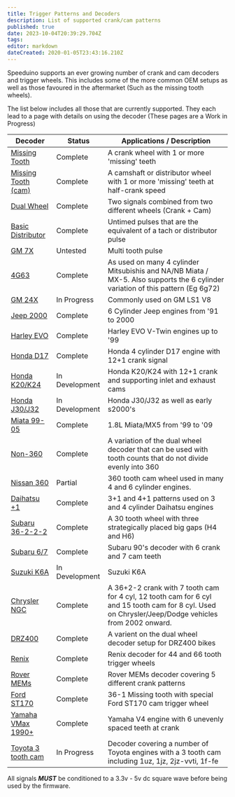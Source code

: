 ```yaml
---
title: Trigger Patterns and Decoders
description: List of supported crank/cam patterns
published: true
date: 2023-10-04T20:39:29.704Z
tags: 
editor: markdown
dateCreated: 2020-01-05T23:43:16.210Z
---
```


Speeduino supports an ever growing number of crank and cam decoders and trigger wheels. This includes some of the more common OEM setups as well as those favoured in the aftermarket (Such as the missing tooth wheels).

The list below includes all those that are currently supported. They each lead to a page with details on using the decoder (These pages are a Work in Progress)

| Decoder                                                 | Status           | Applications / Description  |
| ------------------------------------------------------- | ---------------- | ------------------------------------------------------------------------------------------------------------------------------- |
| [Missing Tooth](/decoders/Missing_Tooth "wikilink")               | Complete         | A crank wheel with 1 or more 'missing' teeth  |
| [Missing Tooth (cam)](/decoders/Missing_Tooth_\(cam\) "wikilink") | Complete         | A camshaft or distributor wheel with 1 or more 'missing' teeth at half-crank speed  |
| [Dual Wheel](/decoders/Dual_Wheel) 																                     | Complete         | Two signals combined from two different wheels (Crank + Cam) |
| [Basic Distributor](/decoders/Basic_Distributor "wikilink")       | Complete         | Untimed pulses that are the equivalent of a tach or distributor pulse  |
| [GM 7X](/decoders/GM_7X "wikilink")                               | Untested         | Multi tooth pulse |
| [4G63](/decoders/4G63 "wikilink")                                 | Complete         | As used on many 4 cylinder Mitsubishis and NA/NB Miata / MX-5. Also supports the 6 cylinder variation of this pattern (Eg 6g72) |
| [GM 24X](/decoders/GM_24X "wikilink")                             | In Progress         | Commonly used on GM LS1 V8  |
| [Jeep 2000](/decoders/Jeep_2000 "wikilink")                       | Complete         | 6 Cylinder Jeep engines from '91 to 2000  |
| [Harley EVO](/decoders/Harley_EVO "wikilink")                     | Complete         | Harley EVO V-Twin engines up to '99  |
| [Honda D17](/decoders/Honda_D17 "wikilink")                       | Complete         | Honda 4 cylinder D17 engine with 12+1 crank signal  |
| [Honda K20/K24](/decoders/HondaK20K24  "wikilink")           | In Development         | Honda K20/K24 with 12+1 crank and supporting inlet and exhaust cams  |
| [Honda J30/J32](/decoders/HondaJ30J32v2  "wikilink")           | In Development         | Honda J30/J32 as well as early s2000's  |
| [Miata 99-05](/decoders/Miata_99 "wikilink")                      | Complete         | 1.8L Miata/MX5 from '99 to '09  |
| [Non-360](/decoders/Non-360 "wikilink")                           | Complete         | A variation of the dual wheel decoder that can be used with tooth counts that do not divide evenly into 360  |
| [Nissan 360](/decoders/Nissan_360 "wikilink")                     | Partial      | 360 tooth cam wheel used in many 4 and 6 cylinder engines. |
| [Daihatsu +1](/decoders/Daihatsu_+1 "wikilink")                   | Complete         | 3+1 and 4+1 patterns used on 3 and 4 cylinder Daihatsu engines |
| [Subaru 36-2-2-2](/decoders/Subaru_36-2-2-2 "wikilink")           | Complete         | A 30 tooth wheel with three strategically placed big gaps             (H4 and H6) |
| [Subaru 6/7](/decoders/Subaru67 "wikilink")           | Complete         | Subaru 90's decoder with 6 crank and 7 cam teeth |
| [Suzuki K6A](/decoders/SuzukiK6A  "wikilink")           | In Development         | Suzuki K6A |
| [Chrysler NGC](/decoders/ChryslerNGC "wikilink")           | Complete         | A 36+2-2 crank with 7 tooth cam for 4 cyl, 12 tooth cam for 6 cyl and 15 tooth cam for 8 cyl. Used on Chrysler/Jeep/Dodge vehicles from 2002 onward. |
| [DRZ400](/decoders/DRZ400V2 "wikilink")           | Complete         | A varient on the dual wheel decoder setup for DRZ400 bikes |
| [Renix](/decoders/RenixV2 "wikilink")           | Complete         | Renix decoder for 44 and 66 tooth trigger wheels |
| [Rover MEMs](/decoders/RoverV2 "wikilink")           | Complete    | Rover MEMs decoder covering 5 different crank patterns |
| [Ford ST170](/decoders/ST170 "wikilink")           | Complete         | 36-1 Missing tooth with special Ford ST170 cam trigger wheel |
| [Yamaha VMax 1990+](/decoders/Yamaha_VMax  "wikilink")           | Complete         | Yamaha V4 engine with 6 unevenly spaced teeth at crank |
| [Toyota 3 tooth cam](/decoders/Toyota3ToothV2  "wikilink")           | In Progress         | Decoder covering a number of Toyota engines with a 3 tooth cam including 1uz, 1jz, 2jz-vvti, 1f-fe |


All signals <b><i>MUST</b></i> be conditioned to a 3.3v - 5v dc square wave before being used by the firmware.